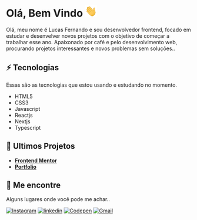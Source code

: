 # Olá, Bem Vindo <img src="./11.gif" width="32px" height="32px" />

Olá, meu nome é Lucas Fernando e sou desenvolvedor frontend, focado em estudar e desenvelver novos projetos com o objetivo de começar a trabalhar esse ano. Apaixonado por café e pelo desenvolvimento web, procurando projetos interessantes e novos problemas sem soluções..

## ⚡ Tecnologias
  
  Essas são as tecnologias que estou usando e estudando no momento.

- HTML5
- CSS3
- Javascript
- Reactjs
- Nextjs
- Typescript

<!-- <a href="/"><img src="https://img.shields.io/badge/HTML5-E34F26?style=for-the-badge&logo=html5&logoColor=white" /></a>
<a href="/"><img src="https://img.shields.io/badge/CSS3-1572B6?style=for-the-badge&logo=css3&logoColor=white" /></a>
<a href="/"><img src="https://img.shields.io/badge/JavaScript-323330?style=for-the-badge&logo=javascript&logoColor=F7DF1E" /></a>
<a href="/"><img src="https://img.shields.io/badge/TypeScript-007ACC?style=for-the-badge&logo=typescript&logoColor=white" /></a>
<a href="/"><img src="https://img.shields.io/badge/next.js-000000?style=for-the-badge&logo=nextdotjs&logoColor=white" /></a>
<a href="/"><img src="https://img.shields.io/badge/React-20232A?style=for-the-badge&logo=react&logoColor=61DAFB" /></a> -->


## 🚀 Ultimos Projetos

- <a href="https://github.com/lucasfernandodev/frontendmentor"><b>Frontend Mentor</b></a><br>
- <a href="https://github.com/lucasfernandodev/portfolio"><b>Portfolio</b></a>


## 📍 Me encontre

  Alguns lugares onde você pode me achar..

<a href="https://www.instagram.com/lucasfernando.dev/" target="_blank" /><img src="https://img.shields.io/badge/Instagram-E4405F?style=for-the-badge&logo=instagram&logoColor=white" alt="Instagram"/></a>
<a href="https://www.linkedin.com/in/frontlucasfernandodev/" target="_blank" /><img src="https://img.shields.io/badge/LinkedIn-0077B5?style=for-the-badge&logo=linkedin&logoColor=white" alt="linkedin"/></a>
<a href="https://codepen.io/lucasfernandodev" target="_blank" /><img src="https://img.shields.io/badge/Codepen-000000?style=for-the-badge&logo=codepen&logoColor=white" alt="Codepen"/></a>
<a href="mailto:lucasfernando.dev@gmail.com" target="_blank" /><img src="https://img.shields.io/badge/Gmail-D14836?style=for-the-badge&logo=gmail&logoColor=white" alt="Gmail"/></a>


